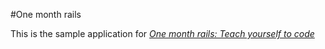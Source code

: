#One month rails

This is the sample application for
[*One month rails: Teach yourself to code*](http://onemonthrails.com)